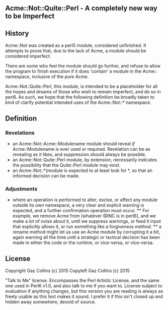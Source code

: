 Acme::Not::Quite::Perl - A completely new way to be Imperfect
--------

History
--------

Acme::Not was created as a perl5 module, considered unfinished.
It attempts to prove that, due to the lack of Acme,
a module should be considered imperfect.

There are some who feel the module should go further,
and refuse to allow the program to finish execution if it does
'contain' a module in the Acme:: namespace, inclusive of the pure Acme.

Acme::Not::Quite::Perl, this module, is intended to be a placeholder
for all the hopes and dreams of those who wish to remain imperfect, and
do so in perl6. As such, we hope that the following definition be
broadly taken to kind of clarify potential intended uses of the 
Acme::Not::* namespace.

Definition
--------

### Revelations ###
* an Acme::Not::Acme::Modulename module should reveal _if_ 
  Acme::Modulename is ever used or required. Revelation can be as 
  revealing as it likes, and suppression should always be possible.
* an Acme::Not::Quite::Perl module, by extension, necessarily indicates
  the possibility that the Quite::Perl module may exist.
* an Acme::Not::*(module is expected to at least look for *, so that an
  informed decision can be made.

### Adjustments ###
* where an operation is performed to alter, excise, or affect any 
  module outside its own namespace, a very clear and explicit 
  warning is expected, and a further confirmation operation must occur. 
** For example, we remove Acme from [whatever @INC is in perl6], and we 
   make a lot of noise about it, until we suppress warnings, or feed it
   input that explicitly allows it, or run something like a forgiveness 
   method.
** a rename method might let us use an Acme module by corrupting it a
   bit, again warning all the time until a strategic or tactical
   decision has been made in either the code or the runtime,
   or vice-versa, or vice-versa.

License
--------
Copyright Gaz Collins (c) 2015
Copyleft  Gaz Collins (c) 2015

"Talk to Me" license.
Encompasses the Perl Artistic License, and the same one used in Perl6
v1.0, and also talk to me if you want to.
License subject to evaluation if anything changes, but this version you
are reading is always as freely usable as this text makes it sound.
I prefer it if this isn't closed up and hidden away somewhere, devoid 
of source.
